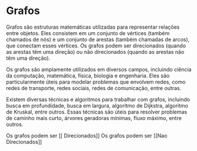# Grafos

Grafos são estruturas matemáticas utilizadas para representar relações entre objetos. Eles consistem em um conjunto de vértices (também chamados de nós) e um conjunto de arestas (também chamadas de arcos), que conectam esses vértices. Os grafos podem ser direcionados (quando as arestas têm uma direção) ou não direcionados (quando as arestas não têm uma direção).

Os grafos são amplamente utilizados em diversos campos, incluindo ciência da computação, matemática, física, biologia e engenharia. Eles são particularmente úteis para modelar problemas que envolvem redes, como redes de transporte, redes sociais, redes de comunicação, entre outras.

Existem diversas técnicas e algoritmos para trabalhar com grafos, incluindo busca em profundidade, busca em largura, algoritmo de Dijkstra, algoritmo de Kruskal, entre outros. Essas técnicas são úteis para resolver problemas de caminho mais curto, árvores geradoras mínimas, fluxo máximo, entre outros.

Os grafos podem ser [[ Direcionados]]
Os grafos podem ser [[Nao Direcionados]]
